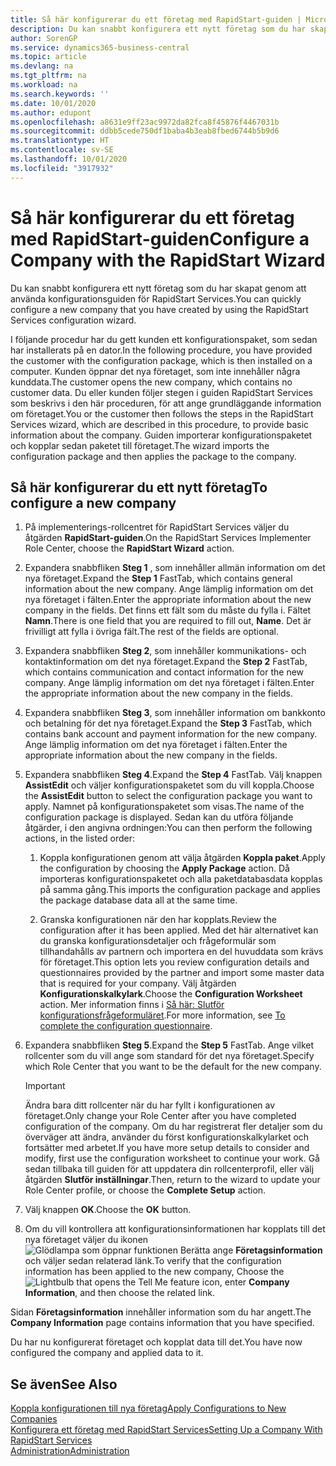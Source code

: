 ```yaml
---
title: Så här konfigurerar du ett företag med RapidStart-guiden | Microsoft Docs
description: Du kan snabbt konfigurera ett nytt företag som du har skapat genom att använda konfigurationsguiden för RapidStart Services.
author: SorenGP
ms.service: dynamics365-business-central
ms.topic: article
ms.devlang: na
ms.tgt_pltfrm: na
ms.workload: na
ms.search.keywords: ''
ms.date: 10/01/2020
ms.author: edupont
ms.openlocfilehash: a8631e9ff23ac9972da82fca8f45876f4467031b
ms.sourcegitcommit: ddbb5cede750df1baba4b3eab8fbed6744b5b9d6
ms.translationtype: HT
ms.contentlocale: sv-SE
ms.lasthandoff: 10/01/2020
ms.locfileid: "3917932"
---
```

# <a name="configure-a-company-with-the-rapidstart-wizard"></a><span data-ttu-id="7b386-103">Så här konfigurerar du ett företag med RapidStart-guiden</span><span class="sxs-lookup"><span data-stu-id="7b386-103">Configure a Company with the RapidStart Wizard</span></span>
<span data-ttu-id="7b386-104">Du kan snabbt konfigurera ett nytt företag som du har skapat genom att använda konfigurationsguiden för RapidStart Services.</span><span class="sxs-lookup"><span data-stu-id="7b386-104">You can quickly configure a new company that you have created by using the RapidStart Services configuration wizard.</span></span>

<span data-ttu-id="7b386-105">I följande procedur har du gett kunden ett konfigurationspaket, som sedan har installerats på en dator.</span><span class="sxs-lookup"><span data-stu-id="7b386-105">In the following procedure, you have provided the customer with the configuration package, which is then installed on a computer.</span></span> <span data-ttu-id="7b386-106">Kunden öppnar det nya företaget, som inte innehåller några kunddata.</span><span class="sxs-lookup"><span data-stu-id="7b386-106">The customer opens the new company, which contains no customer data.</span></span> <span data-ttu-id="7b386-107">Du eller kunden följer stegen i guiden RapidStart Services som beskrivs i den här proceduren, för att ange grundläggande information om företaget.</span><span class="sxs-lookup"><span data-stu-id="7b386-107">You or the customer then follows the steps in the RapidStart Services wizard, which are described in this procedure, to provide basic information about the company.</span></span> <span data-ttu-id="7b386-108">Guiden importerar konfigurationspaketet och kopplar sedan paketet till företaget.</span><span class="sxs-lookup"><span data-stu-id="7b386-108">The wizard imports the configuration package and then applies the package to the company.</span></span>  

## <a name="to-configure-a-new-company"></a><span data-ttu-id="7b386-109">Så här konfigurerar du ett nytt företag</span><span class="sxs-lookup"><span data-stu-id="7b386-109">To configure a new company</span></span>  
1. <span data-ttu-id="7b386-110">På implementerings-rollcentret för RapidStart Services väljer du åtgärden **RapidStart-guiden**.</span><span class="sxs-lookup"><span data-stu-id="7b386-110">On the RapidStart Services Implementer Role Center, choose the **RapidStart Wizard** action.</span></span>  
2. <span data-ttu-id="7b386-111">Expandera snabbfliken **Steg 1** , som innehåller allmän information om det nya företaget.</span><span class="sxs-lookup"><span data-stu-id="7b386-111">Expand the **Step 1** FastTab, which contains general information about the new company.</span></span> <span data-ttu-id="7b386-112">Ange lämplig information om det nya företaget i fälten.</span><span class="sxs-lookup"><span data-stu-id="7b386-112">Enter the appropriate information about the new company in the fields.</span></span> <span data-ttu-id="7b386-113">Det finns ett fält som du måste du fylla i. Fältet **Namn**.</span><span class="sxs-lookup"><span data-stu-id="7b386-113">There is one field that you are required to fill out, **Name**.</span></span> <span data-ttu-id="7b386-114">Det är frivilligt att fylla i övriga fält.</span><span class="sxs-lookup"><span data-stu-id="7b386-114">The rest of the fields are optional.</span></span>  
3. <span data-ttu-id="7b386-115">Expandera snabbfliken **Steg 2**, som innehåller kommunikations- och kontaktinformation om det nya företaget.</span><span class="sxs-lookup"><span data-stu-id="7b386-115">Expand the **Step 2** FastTab, which contains communication and contact information for the new company.</span></span> <span data-ttu-id="7b386-116">Ange lämplig information om det nya företaget i fälten.</span><span class="sxs-lookup"><span data-stu-id="7b386-116">Enter the appropriate information about the new company in the fields.</span></span>
4. <span data-ttu-id="7b386-117">Expandera snabbfliken **Steg 3**, som innehåller information om bankkonto och betalning för det nya företaget.</span><span class="sxs-lookup"><span data-stu-id="7b386-117">Expand the **Step 3** FastTab, which contains bank account and payment information for the new company.</span></span> <span data-ttu-id="7b386-118">Ange lämplig information om det nya företaget i fälten.</span><span class="sxs-lookup"><span data-stu-id="7b386-118">Enter the appropriate information about the new company in the fields.</span></span>  
5. <span data-ttu-id="7b386-119">Expandera snabbfliken **Steg 4**.</span><span class="sxs-lookup"><span data-stu-id="7b386-119">Expand the **Step 4** FastTab.</span></span> <span data-ttu-id="7b386-120">Välj knappen **AssistEdit** och väljer konfigurationspaketet som du vill koppla.</span><span class="sxs-lookup"><span data-stu-id="7b386-120">Choose the **AssistEdit** button to select the configuration package you want to apply.</span></span> <span data-ttu-id="7b386-121">Namnet på konfigurationspaketet som visas.</span><span class="sxs-lookup"><span data-stu-id="7b386-121">The name of the configuration package is displayed.</span></span> <span data-ttu-id="7b386-122">Sedan kan du utföra följande åtgärder, i den angivna ordningen:</span><span class="sxs-lookup"><span data-stu-id="7b386-122">You can then perform the following actions, in the listed order:</span></span>  

    1. <span data-ttu-id="7b386-123">Koppla konfigurationen genom att välja åtgärden **Koppla paket**.</span><span class="sxs-lookup"><span data-stu-id="7b386-123">Apply the configuration by choosing the **Apply Package** action.</span></span> <span data-ttu-id="7b386-124">Då importeras konfigurationspaketet och alla paketdatabasdata kopplas på samma gång.</span><span class="sxs-lookup"><span data-stu-id="7b386-124">This imports the configuration package and applies the package database data all at the same time.</span></span>  

    2. <span data-ttu-id="7b386-125">Granska konfigurationen när den har kopplats.</span><span class="sxs-lookup"><span data-stu-id="7b386-125">Review the configuration after it has been applied.</span></span> <span data-ttu-id="7b386-126">Med det här alternativet kan du granska konfigurationsdetaljer och frågeformulär som tillhandahålls av partnern och importera en del huvuddata som krävs för företaget.</span><span class="sxs-lookup"><span data-stu-id="7b386-126">This option lets you review configuration details and questionnaires provided by the partner and import some master data that is required for your company.</span></span> <span data-ttu-id="7b386-127">Välj åtgärden **Konfigurationskalkylark**.</span><span class="sxs-lookup"><span data-stu-id="7b386-127">Choose the **Configuration Worksheet** action.</span></span> <span data-ttu-id="7b386-128">Mer information finns i [Så här: Slutför konfigurationsfrågeformuläret](admin-gather-customer-setup-values.md#to-complete-the-configuration-questionnaire).</span><span class="sxs-lookup"><span data-stu-id="7b386-128">For more information, see [To complete the configuration questionnaire](admin-gather-customer-setup-values.md#to-complete-the-configuration-questionnaire).</span></span>  

6. <span data-ttu-id="7b386-129">Expandera snabbfliken **Steg 5**.</span><span class="sxs-lookup"><span data-stu-id="7b386-129">Expand the **Step 5** FastTab.</span></span> <span data-ttu-id="7b386-130">Ange vilket rollcenter som du vill ange som standard för det nya företaget.</span><span class="sxs-lookup"><span data-stu-id="7b386-130">Specify which Role Center that you want to be the default for the new company.</span></span>  

    > [!IMPORTANT]  
    >  <span data-ttu-id="7b386-131">Ändra bara ditt rollcenter när du har fyllt i konfigurationen av företaget.</span><span class="sxs-lookup"><span data-stu-id="7b386-131">Only change your Role Center after you have completed configuration of the company.</span></span> <span data-ttu-id="7b386-132">Om du har registrerat fler detaljer som du överväger att ändra, använder du först konfigurationskalkylarket och fortsätter med arbetet.</span><span class="sxs-lookup"><span data-stu-id="7b386-132">If you have more setup details to consider and modify, first use the configuration worksheet to continue your work.</span></span> <span data-ttu-id="7b386-133">Gå sedan tillbaka till guiden för att uppdatera din rollcenterprofil, eller välj åtgärden **Slutför inställningar**.</span><span class="sxs-lookup"><span data-stu-id="7b386-133">Then, return to the wizard to update your Role Center profile, or choose the **Complete Setup** action.</span></span>

7. <span data-ttu-id="7b386-134">Välj knappen **OK**.</span><span class="sxs-lookup"><span data-stu-id="7b386-134">Choose the **OK** button.</span></span>  
8. <span data-ttu-id="7b386-135">Om du vill kontrollera att konfigurationsinformationen har kopplats till det nya företaget väljer du ikonen ![Glödlampa som öppnar funktionen Berätta](media/ui-search/search_small.png "Berätta vad du vill göra") ange **Företagsinformation** och väljer sedan relaterad länk.</span><span class="sxs-lookup"><span data-stu-id="7b386-135">To verify that the configuration information has been applied to the new company, Choose the ![Lightbulb that opens the Tell Me feature](media/ui-search/search_small.png "Tell me what you want to do") icon, enter **Company Information**, and then choose the related link.</span></span>

<span data-ttu-id="7b386-136">Sidan **Företagsinformation** innehåller information som du har angett.</span><span class="sxs-lookup"><span data-stu-id="7b386-136">The **Company Information** page contains information that you have specified.</span></span>   

<span data-ttu-id="7b386-137">Du har nu konfigurerat företaget och kopplat data till det.</span><span class="sxs-lookup"><span data-stu-id="7b386-137">You have now configured the company and applied data to it.</span></span>  

## <a name="see-also"></a><span data-ttu-id="7b386-138">Se även</span><span class="sxs-lookup"><span data-stu-id="7b386-138">See Also</span></span>  
[<span data-ttu-id="7b386-139">Koppla konfigurationen till nya företag</span><span class="sxs-lookup"><span data-stu-id="7b386-139">Apply Configurations to New Companies</span></span>](admin-apply-configuration-to-new-companies.md)  
[<span data-ttu-id="7b386-140">Konfigurera ett företag med RapidStart Services</span><span class="sxs-lookup"><span data-stu-id="7b386-140">Setting Up a Company With RapidStart Services</span></span>](admin-set-up-a-company-with-rapidstart.md)  
[<span data-ttu-id="7b386-141">Administration</span><span class="sxs-lookup"><span data-stu-id="7b386-141">Administration</span></span>](admin-setup-and-administration.md)
